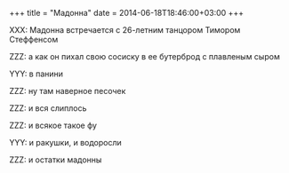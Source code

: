 +++
title = "Мадонна"
date = 2014-06-18T18:46:00+03:00
+++

XXX: Мадонна встречается с 26-летним танцором Тимором Стеффенсом


ZZZ: а как он пихал свою сосиску в ее бутерброд с плавленым сыром 


YYY: в панини


ZZZ: ну там наверное песочек


ZZZ: и вся слиплось


ZZZ: и всякое такое фу


YYY: и ракушки, и водоросли


ZZZ: и остатки мадонны


